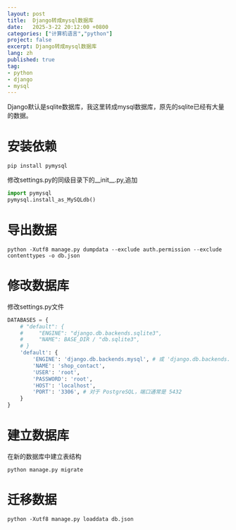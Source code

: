 ```yaml
---
layout: post
title:  Django转成mysql数据库
date:   2025-3-22 20:12:00 +0800
categories: ["计算机语言","python"]
project: false
excerpt: Django转成mysql数据库
lang: zh
published: true
tag:
- python
- django
- mysql
---
```


Django默认是sqlite数据库，我这里转成mysql数据库，原先的sqlite已经有大量的数据。  

# 安装依赖
```
pip install pymysql
```
修改settings.py的同级目录下的__init__.py,追加
```python
import pymysql
pymysql.install_as_MySQLdb()
```
# 导出数据
```
python -Xutf8 manage.py dumpdata --exclude auth.permission --exclude contenttypes -o db.json
```
# 修改数据库
修改settings.py文件
```python
DATABASES = {
    # "default": {
    #     "ENGINE": "django.db.backends.sqlite3",
    #     "NAME": BASE_DIR / "db.sqlite3",
    # }
	'default': {
		'ENGINE': 'django.db.backends.mysql', # 或 'django.db.backends.postgresql'
		'NAME': 'shop_contact',
		'USER': 'root',
		'PASSWORD': 'root',
		'HOST': 'localhost',
		'PORT': '3306', # 对于 PostgreSQL，端口通常是 5432
	}
}

```

# 建立数据库
在新的数据库中建立表结构
```
python manage.py migrate
```
# 迁移数据
```
python -Xutf8 manage.py loaddata db.json
```